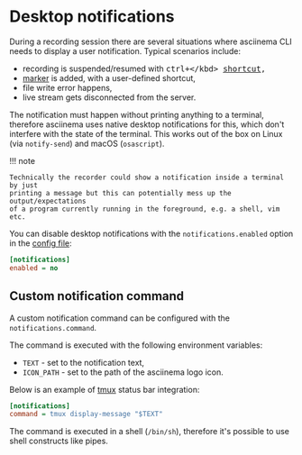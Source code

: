 # Desktop notifications

During a recording session there are several situations where asciinema CLI
needs to display a user notification. Typical scenarios include:

- recording is suspended/resumed with <kbd>ctrl+\</kbd>
  [shortcut](shortcuts.md),
- [marker](markers.md) is added, with a user-defined shortcut,
- file write error happens,
- live stream gets disconnected from the server.

The notification must happen without printing anything to a terminal, therefore
asciinema uses native desktop notifications for this, which don't interfere with
the state of the terminal. This works out of the box on Linux (via
`notify-send`) and macOS (`osascript`).

!!! note

    Technically the recorder could show a notification inside a terminal by just
    printing a message but this can potentially mess up the output/expectations
    of a program currently running in the foreground, e.g. a shell, vim etc.

You can disable desktop notifications with the `notifications.enabled` option in
the [config file](configuration.md):

```ini title="~/.config/asciinema/config"
[notifications]
enabled = no
```

## Custom notification command

A custom notification command can be configured with the `notifications.command`.

The command is executed with the following environment variables:

- `TEXT` - set to the notification text,
- `ICON_PATH` - set to the path of the asciinema logo icon.

Below is an example of [tmux](https://github.com/tmux/tmux/wiki) status bar
integration:

```ini title="~/.config/asciinema/config"
[notifications]
command = tmux display-message "$TEXT"
```

The command is executed in a shell (`/bin/sh`), therefore it's possible to use
shell constructs like pipes.
